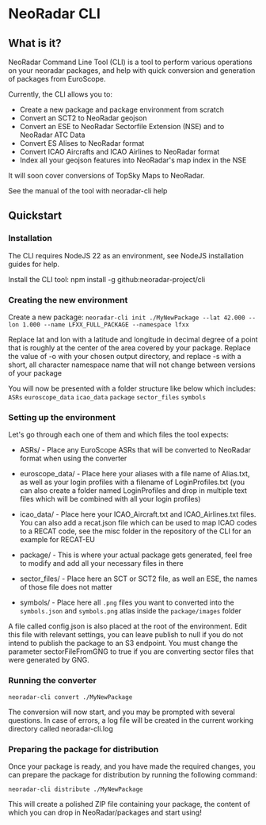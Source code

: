 # NeoRadar CLI

## What is it?

NeoRadar Command Line Tool (CLI) is a tool to perform various operations on your neoradar packages, and help with quick conversion and generation of packages from EuroScope.

Currently, the CLI allows you to:

- Create a new package and package environment from scratch
- Convert an SCT2 to NeoRadar geojson
- Convert an ESE to NeoRadar Sectorfile Extension (NSE) and to NeoRadar ATC Data
- Convert ES Alises to NeoRadar format
- Convert ICAO Aircrafts and ICAO Airlines to NeoRadar format
- Index all your geojson features into NeoRadar's map index in the NSE

It will soon cover conversions of TopSky Maps to NeoRadar.

See the manual of the tool with neoradar-cli help

## Quickstart

### Installation

The CLI requires NodeJS 22 as an environment, see NodeJS installation guides for help.

Install the CLI tool: npm install -g github:neoradar-project/cli

### Creating the new environment

Create a new package: `neoradar-cli init ./MyNewPackage --lat 42.000 --lon 1.000 --name LFXX_FULL_PACKAGE --namespace lfxx`

Replace lat and lon with a latitude and longitude in decimal degree of a point that is roughly at the center of the area covered by your package. Replace the value of -o with your chosen output directory, and replace -s with a short, all character namespace name that will not change between versions of your package

You will now be presented with a folder structure like below which includes:
`ASRs`
`euroscope_data`
`icao_data`
`package`
`sector_files`
`symbols`

### Setting up the environment

Let's go through each one of them and which files the tool expects:

- ASRs/ - Place any EuroScope ASRs that will be converted to NeoRadar format when using the converter

- euroscope_data/ - Place here your aliases with a file name of Alias.txt, as well as your login profiles with a filename of LoginProfiles.txt (you can also create a folder named LoginProfiles and drop in multiple text files which will be combined with all your login profiles)

- icao_data/ - Place here your ICAO_Aircraft.txt and ICAO_Airlines.txt files. You can also add a recat.json file which can be used to map ICAO codes to a RECAT code, see the misc folder in the repository of the CLI for an example for RECAT-EU

- package/ - This is where your actual package gets generated, feel free to modify and add all your necessary files in there

- sector_files/ - Place here an SCT or SCT2 file, as well an ESE, the names of those file does not matter

- symbols/ - Place here all `.png` files you want to converted into the `symbols.json` and `symbols.png` atlas inside the `package/images` folder

A file called config.json is also placed at the root of the environment. Edit this file with relevant settings, you can leave publish to null if you do not intend to publish the package to an S3 endpoint. You must change the parameter sectorFileFromGNG to true if you are converting sector files that were generated by GNG.

### Running the converter

`neoradar-cli convert ./MyNewPackage`

The conversion will now start, and you may be prompted with several questions. In case of errors, a log file will be created in the current working directory called neoradar-cli.log

### Preparing the package for distribution

Once your package is ready, and you have made the required changes, you can prepare the package for distribution by running the following command:

`neoradar-cli distribute ./MyNewPackage`

This will create a polished ZIP file containing your package, the content of which you can drop in NeoRadar/packages and start using!
